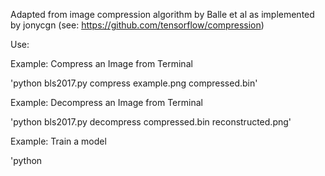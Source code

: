 Adapted from image compression algorithm by Balle et al as implemented
by jonycgn (see: https://github.com/tensorflow/compression)

Use:

Example: Compress an Image from Terminal

'python bls2017.py compress example.png compressed.bin'



Example: Decompress an Image from Terminal

'python bls2017.py decompress compressed.bin reconstructed.png'



Example: Train a model

'python 
